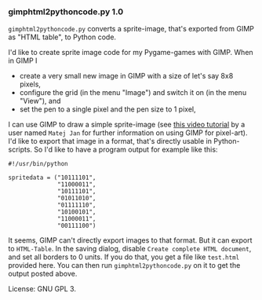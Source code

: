 ### gimphtml2pythoncode.py 1.0

`gimphtml2pythoncode.py` converts a sprite-image, that's exported from GIMP as "HTML table", to Python code.

I'd like to create sprite image code for my Pygame-games with GIMP. When in GIMP I

- create a very small new image in GIMP with a size of let's say 8x8 pixels,
- configure the grid (in the menu "Image") and switch it on (in the menu "View"), and
- set the pen to a single pixel and the pen size to 1 pixel,

I can use GIMP to draw a simple sprite-image (see [this video tutorial](https://www.youtube.com/watch?v=PONe4IIYSnQ) by a user named `Matej Jan` for further information on using GIMP for pixel-art). I'd like to export that image in a format, that's directly usable in Python-scripts. So I'd like to have a program output for example like this:
```
#!/usr/bin/python

spritedata = ("10111101",
              "11000011",
              "10111101",
              "01011010",
              "01111110",
              "10100101",
              "11000011",
              "00111100")
```

It seems, GIMP can't directly export images to that format. But it can export to `HTML-Table`. In the saving dialog, disable `Create complete HTML document`, and set all borders to 0 units. If you do that, you get a file like `test.html` provided here.
You can then run `gimphtml2pythoncode.py` on it to get the output posted above.

License: GNU GPL 3.
